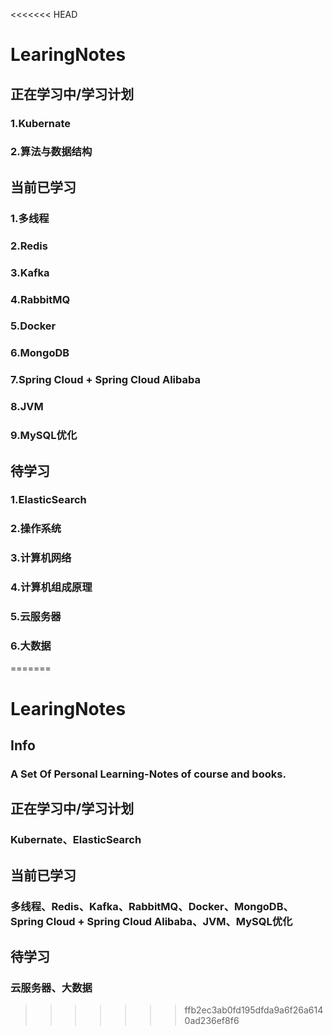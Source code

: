 <<<<<<< HEAD
# LearingNotes
## 正在学习中/学习计划

### 1.Kubernate
### 2.算法与数据结构





## 当前已学习
### 1.多线程
### 2.Redis
### 3.Kafka
### 4.RabbitMQ
### 5.Docker
### 6.MongoDB
### 7.Spring Cloud + Spring Cloud Alibaba
### 8.JVM
### 9.MySQL优化


## 待学习
### 1.ElasticSearch
### 2.操作系统
### 3.计算机网络
### 4.计算机组成原理
### 5.云服务器
### 6.大数据
=======
# LearingNotes
## Info
### A Set Of Personal Learning-Notes of course and books.

## 正在学习中/学习计划
### Kubernate、ElasticSearch




## 当前已学习
### 多线程、Redis、Kafka、RabbitMQ、Docker、MongoDB、Spring Cloud + Spring Cloud Alibaba、JVM、MySQL优化


## 待学习
### 云服务器、大数据
>>>>>>> ffb2ec3ab0fd195dfda9a6f26a6140ad236ef8f6
